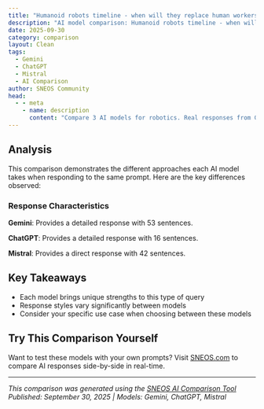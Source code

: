 ```yaml
---
title: "Humanoid robots timeline - when will they replace human workers?"
description: "AI model comparison: Humanoid robots timeline - when will they replace human workers?..."
date: 2025-09-30
category: comparison
layout: Clean
tags:
  - Gemini
  - ChatGPT
  - Mistral
  - AI Comparison
author: SNEOS Community
head:
  - - meta
    - name: description
      content: "Compare 3 AI models for robotics. Real responses from Gemini, ChatGPT, Mistral with detailed analysis."
---
```


<ChatComparison
  title="Humanoid robots timeline - when will they replace human workers?"
  prompt="Humanoid robots timeline - when will they replace human workers?"
  :responses='{
    "Gemini": "The question of when humanoid robots will replace human workers is a complex one, and there\u0027s no single definitive answer.  It depends on numerous factors including technological advancements, economic pressures, social acceptance, and the specific industry. Here\u0027s a breakdown of the timeline and influencing factors:\n\n**Near Term (Now - 5 Years):**\n\n*   **Limited Adoption in Specific Roles:**  We\u0027ll see continued and accelerating adoption of robots in areas that are dull, dirty, dangerous, and/or repetitive.  This is already happening in:\n    *   **Warehousing and Logistics:** Robots are already used for picking, packing, and sorting.  Expect to see more advanced systems handling more complex tasks.\n    *   **Manufacturing:**  Welding, painting, assembly line tasks.  Humanoid robots might be used in very specific, controlled environments, but mostly focused on automating singular tasks.\n    *   **Construction:** Automation of repetitive tasks such as bricklaying, welding, and concrete pouring.\n    *   **Security:** Patrolling, monitoring, and surveillance.\n    *   **Cleaning:**  Large-scale commercial cleaning (e.g., floor scrubbing in warehouses).\n*   **Collaboration over Replacement:**  The focus will largely be on *collaborative robots* (cobots) that work alongside humans, augmenting their abilities rather than completely replacing them.  This improves efficiency and safety.\n*   **Pilot Programs and Research:** Expect to see more pilot programs and research into humanoid robots in various sectors, but widespread deployment is unlikely.  Cost, technological limitations, and safety concerns will be significant barriers.\n*   **Skills Gap Widens:**  Even with increased automation, there will be a growing demand for skilled workers who can program, maintain, and repair robots.\n\n**Mid-Term (5-15 Years):**\n\n*   **Increased Autonomy and Dexterity:**  AI and machine learning will continue to improve, allowing robots to perform more complex tasks with less human intervention.  Dexterity and manipulation skills will also improve significantly.\n*   **Expanding Applications:**  More industries will find suitable applications for humanoid robots, particularly as costs decrease and capabilities increase. This might include:\n    *   **Healthcare:**  Assisting nurses with patient care, delivering medications, and performing basic check-ups. (Very limited use cases)\n    *   **Retail:**  Stocking shelves, assisting customers, and providing information (expecting to see limited use and more autonomous robots performing single tasks).\n    *   **Hospitality:**  Cleaning rooms, delivering room service, and providing basic concierge services.\n    *   **Agriculture:** Harvesting crops, planting seeds, and tending to livestock.\n*   **Growing Job Displacement:** Job losses in specific sectors will become more pronounced, particularly for low-skilled and repetitive tasks.  There will be a greater need for workforce retraining and adaptation.\n*   **Ethical and Societal Considerations:**  Discussions around the ethical implications of widespread robot adoption will intensify, including issues related to job displacement, bias in AI algorithms, and robot rights.\n\n**Long Term (15\u002B Years):**\n\n*   **Potential for Significant Transformation:**  If technological advancements continue at their current pace (which is not guaranteed), we could see a significant transformation in the workforce and society.\n*   **Wider Adoption Across Sectors:** Humanoid robots could potentially perform a wide range of tasks in various industries, including those that currently require significant human interaction and expertise.\n*   **New Job Categories Emerge:**  While some jobs will be lost, new job categories will emerge related to robotics, AI, and automation.  The nature of work will likely shift towards more creative, strategic, and interpersonal roles.\n*   **Universal Basic Income (UBI) Discussions:**  The potential for widespread job displacement could lead to serious consideration of alternative economic models such as UBI.\n*   **Unforeseen Consequences:**  The long-term consequences of widespread robot adoption are difficult to predict and could include unintended social, economic, and political effects.\n\n**Key Factors Influencing the Timeline:**\n\n*   **Technological Advancements:**\n    *   **AI and Machine Learning:** Progress in AI is crucial for robots to understand complex situations, learn new tasks, and adapt to changing environments.\n    *   **Dexterity and Manipulation:** Robots need to be able to manipulate objects with the same precision and dexterity as humans.\n    *   **Power Sources and Battery Life:**  Improving battery technology is essential for robots to operate for extended periods without needing to be recharged.\n    *   **Sensors and Perception:**  Robots need advanced sensors and perception systems to accurately perceive their surroundings and interact with the world.\n*   **Economic Factors:**\n    *   **Cost of Robots:** The cost of developing, manufacturing, and maintaining robots needs to decrease significantly before they become economically viable in many industries.\n    *   **Labor Costs:**  Rising labor costs can incentivize companies to invest in automation.\n    *   **Return on Investment (ROI):**  Businesses need to see a clear return on investment from implementing robots.\n*   **Social and Ethical Considerations:**\n    *   **Public Acceptance:**  Public perception of robots will influence their adoption.  Concerns about job displacement, safety, and ethical issues need to be addressed.\n    *   **Regulations and Laws:**  Governments will need to develop regulations and laws to address the ethical and societal implications of widespread robot adoption.\n    *   **Education and Retraining:**  Investing in education and retraining programs is crucial to prepare workers for the changing job market.\n*   **Industry-Specific Factors:**\n    *   **The nature of the work:** Some industries are more easily automated than others.\n    *   **Existing infrastructure:**  Some industries may require significant infrastructure upgrades to support the deployment of robots.\n    *   **Regulatory environment:**  Some industries are subject to stricter regulations that may limit the use of robots.\n\n**Conclusion:**\n\nWhile humanoid robots will undoubtedly play an increasingly important role in the future of work, a complete replacement of human workers is unlikely in the foreseeable future.  The most likely scenario is a gradual transition towards greater automation and collaboration between humans and robots, with significant shifts in the types of jobs available and the skills required to succeed.  The exact timeline will depend on the factors listed above, and there will be significant variations across different industries and regions. It is a complex and ever-evolving situation.\n\n**Important Note:** Any predictions about the future are inherently uncertain. Technological breakthroughs, economic shifts, and social changes could all significantly alter the timeline for robot adoption.\n",
    "ChatGPT": "There is no definitive timeline for when humanoid robots will fully replace human workers, as this depends on advances in technology, economics, ethics, and societal acceptance. However, I can provide an overview of the key milestones in humanoid robot development and some projections about their future impact on the workforce:\n\n**Past and Present Milestones:**\n\n- **1970s-1980s:** Early humanoid robots like WABOT-1 (developed in Japan) demonstrated basic walking and arm movement.\n- **2000s:** Honda\u2019s ASIMO robot, capable of walking, running, and performing simple tasks, showcased more advanced mobility.\n- **2010s:** Robots like Boston Dynamics\u2019 Atlas began to feature highly dynamic and agile movements, as well as some manipulation capabilities.\n- **2020s:** Development of robots such as Tesla\u2019s Optimus humanoid and improved AI for perception, language, and decision-making have accelerated. Robots are increasingly used in controlled environments for repetitive or dangerous tasks.\n\n**Current State:**\n\n- Humanoid robots can perform some specific tasks in factories, logistics, and customer service but are not yet able to fully replace human workers across diverse roles.\n- AI integration allows robots to assist but often requires human supervision.\n\n**Future Projections:**\n\n- **Within 10-20 years:** Continued improvements may allow humanoid robots to take on more complex, routine jobs involving physical labor and some social interaction.\n- **By 2040-2050:** Robots could replace humans in many manual and repetitive jobs, especially in manufacturing, delivery, and service industries, but full replacement in jobs involving creativity, complex decision-making, and emotional intelligence is unlikely.\n- **Beyond 2050:** Potential for broader automation of jobs as robots and AI become more advanced, but societal, legal, and ethical challenges will influence adoption.\n\n**Key Considerations:**\n\n- Even as robots improve, human oversight, adaptability, and uniquely human skills will remain important.\n- Economic factors, regulation, and public attitudes will shape how quickly humanoid robots replace human workers.\n- Many experts believe robots will augment rather than fully replace humans, leading to changes in job nature rather than wholesale replacement.\n\nIn summary, humanoid robots are progressing steadily but widespread replacement of human workers is likely several decades away and will happen unevenly across sectors. The transition will be gradual, combining robot and human collaboration.",
    "Mistral": "Predicting the exact timeline for when humanoid robots will replace human workers is complex and depends on various technological, economic, social, and ethical factors. However, we can look at some milestones and trends to get a rough idea of the progress in this field.\n\n### Historical Milestones\n1. **1960s-1970s**: Early industrial robots, such as Unimate, began to be used in manufacturing.\n2. **1980s-1990s**: Advances in robotics led to more sophisticated industrial robots and the beginnings of service robots.\n3. **2000s**: Introduction of humanoid robots like Honda\u0027s ASIMO and Sony\u0027s QRIO.\n4. **2010s**: Development of more advanced humanoid robots like Boston Dynamics\u0027 Atlas and SoftBank\u0027s Pepper.\n\n### Current Trends\n1. **AI and Machine Learning**: Significant advancements in artificial intelligence and machine learning are making robots more capable of performing complex tasks.\n2. **Sensor Technology**: Improvements in sensors and computer vision are enhancing robots\u0027 ability to interact with their environment.\n3. **Collaborative Robots (Cobots)**: Robots designed to work alongside humans are becoming more common in manufacturing and other industries.\n4. **Service Robots**: Increasing use of robots in service industries, such as healthcare, hospitality, and retail.\n\n### Future Projections\n1. **2025-2030**: Widespread adoption of collaborative robots in manufacturing and logistics. Service robots may become more common in healthcare and hospitality.\n2. **2030-2040**: Humanoid robots may start to perform more complex tasks in various industries, including construction, agriculture, and customer service.\n3. **2040-2050**: Advanced humanoid robots could potentially replace human workers in a broader range of jobs, including those requiring more dexterity and social interaction.\n\n### Factors Influencing Adoption\n1. **Technological Advancements**: Continued improvements in AI, robotics, and sensor technology.\n2. **Economic Factors**: Cost-benefit analysis of using robots versus human labor.\n3. **Social and Ethical Considerations**: Public acceptance, job displacement concerns, and ethical guidelines for robot use.\n4. **Regulatory Environment**: Government policies and regulations affecting the deployment of robots.\n\n### Challenges\n1. **Technical Limitations**: Current humanoid robots still face challenges in dexterity, adaptability, and energy efficiency.\n2. **Ethical and Social Issues**: Concerns about job displacement, privacy, and the ethical treatment of robots.\n3. **Cost**: High initial investment and maintenance costs for advanced robots.\n\n### Conclusion\nWhile it is difficult to pinpoint an exact timeline, it is likely that humanoid robots will gradually replace human workers in certain sectors over the next few decades. The pace of this transition will depend on technological advancements, economic incentives, and societal acceptance. It is also important to note that the adoption of robots will likely create new job opportunities and transform existing ones, rather than simply replacing human workers."
  }'
  published-date="11:43"
/>

## Analysis

This comparison demonstrates the different approaches each AI model takes when responding to the same prompt. Here are the key differences observed:

### Response Characteristics

**Gemini**: Provides a detailed response with 53 sentences. 

**ChatGPT**: Provides a detailed response with 16 sentences. 

**Mistral**: Provides a direct response with 42 sentences. 

## Key Takeaways

- Each model brings unique strengths to this type of query
- Response styles vary significantly between models
- Consider your specific use case when choosing between these models

## Try This Comparison Yourself

Want to test these models with your own prompts? Visit [SNEOS.com](https://sneos.com) to compare AI responses side-by-side in real-time.

---

*This comparison was generated using the [SNEOS AI Comparison Tool](https://sneos.com)*
*Published: September 30, 2025 | Models: Gemini, ChatGPT, Mistral*
